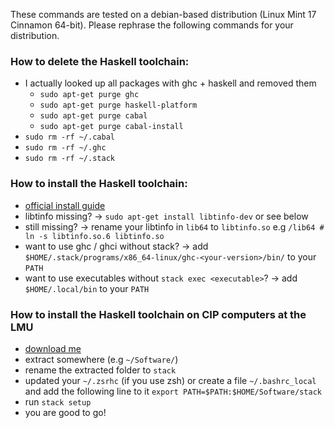 These commands are tested on a debian-based distribution (Linux Mint 17 Cinnamon 64-bit). Please rephrase the following commands for your distribution.

### How to delete the Haskell toolchain:

 * I actually looked up all packages with ghc + haskell and removed them
   * `sudo apt-get purge ghc`
   * `sudo apt-get purge haskell-platform`
   * `sudo apt-get purge cabal`
   * `sudo apt-get purge cabal-install`
 * `sudo rm -rf ~/.cabal`
 * `sudo rm -rf ~/.ghc`
 * `sudo rm -rf ~/.stack`

### How to install the Haskell toolchain:

 * [official install guide](https://github.com/commercialhaskell/stack/blob/master/doc/GUIDE.md)
 * libtinfo missing? -> `sudo apt-get install libtinfo-dev` or see below
 * still missing? -> rename your libtinfo in `lib64` to `libtinfo.so` e.g `/lib64 # ln -s libtinfo.so.6 libtinfo.so`
 * want to use ghc / ghci without stack? -> add `$HOME/.stack/programs/x86_64-linux/ghc-<your-version>/bin/` to your `PATH`
 * want to use executables without `stack exec <executable>`? -> add `$HOME/.local/bin` to your `PATH`

### How to install the Haskell toolchain on CIP computers at the LMU

 * [download me](https://www.stackage.org/stack/linux-x86_64)
 * extract somewhere (e.g `~/Software/`)
 * rename the extracted folder to `stack`
 * updated your `~/.zsrhc` (if you use zsh) or create a file `~/.bashrc_local` and add the following line to it
   `export PATH=$PATH:$HOME/Software/stack`
 * run `stack setup`
 * you are good to go!
